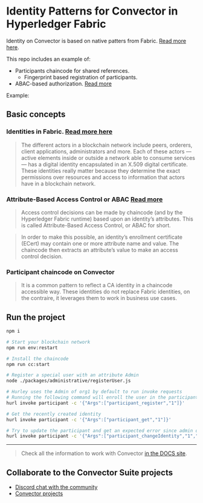 # Identity Patterns for Convector in Hyperledger Fabric

Identity on Convector is based on native patters from Fabric. [Read more here](https://hyperledger-fabric-ca.readthedocs.io/en/release-1.4/users-guide.html).

This repo includes an example of:

* Participants chaincode for shared references.
  * Fingerprint based registration of participants.
* ABAC-based authorization. [Read more](https://hyperledger-fabric-ca.readthedocs.io/en/release-1.4/users-guide.html#attribute-based-access-control)

Example:

## Basic concepts

### Identities in Fabric. [Read more here](https://hyperledger-fabric.readthedocs.io/en/release-1.4/identity/identity.html)

> The different actors in a blockchain network include peers, orderers, client applications, administrators and more. Each of these actors — active elements inside or outside a network able to consume services — has a digital identity encapsulated in an X.509 digital certificate. These identities really matter because they determine the exact permissions over resources and access to information that actors have in a blockchain network.

### Attribute-Based Access Control or ABAC [Read more](https://hyperledger-fabric-ca.readthedocs.io/en/release-1.4/users-guide.html#attribute-based-access-control)

> Access control decisions can be made by chaincode (and by the Hyperledger Fabric runtime) based upon an identity’s attributes. This is called Attribute-Based Access Control, or ABAC for short.

> In order to make this possible, an identity’s enrollment certificate (ECert) may contain one or more attribute name and value. The chaincode then extracts an attribute’s value to make an access control decision.

### Participant chaincode on Convector

> It is a common pattern to reflect a CA identity in a chaincode accessible way.
These identities do not replace Fabric identities, on the contraire, it leverages them to work in business use cases.

## Run the project

```bash
npm i

# Start your blockchain network
npm run env:restart

# Install the chaincode
npm run cc:start

# Register a special user with an attribute Admin
node ./packages/administrative/registerUser.js

# Hurley uses the Admin of org1 by default to run invoke requests
# Running the following command will enroll the user in the participants chaincode
hurl invoke participant -c '{"Args":["participant_register","1"]}'

# Get the recently created identity
hurl invoke participant -c '{"Args":["participant_get","1"]}'

# Try to update the participant and get an expected error since admin doesn't use the attribute `Admin`
hurl invoke participant -c '{"Args":["participant_changeIdentity","1","randomID"]}'
```

---

> Check all the information to work with Convector <a href="https://worldsibu.github.io/convector" target="_blank">in the DOCS site</a>.

## Collaborate to the Convector Suite projects

* <a href="https://discord.gg/twRwpWt" target="_blank">Discord chat with the community</a>
* <a href="https://github.com/worldsibu" target="_blank">Convector projects</a>
